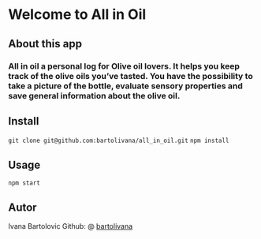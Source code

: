 # Welcome to All in Oil

## About this app

### All in oil a personal log for Olive oil lovers. It helps you keep track of the olive oils you’ve tasted. You have the possibility to take a picture of the bottle, evaluate sensory properties and save general information about the olive oil.

## Install

`git clone git@github.com:bartolivana/all_in_oil.git`
`npm install`

## Usage

`npm start`

## Autor

Ivana Bartolovic
Github: @ [bartolivana](https://github.com/bartolivana)
